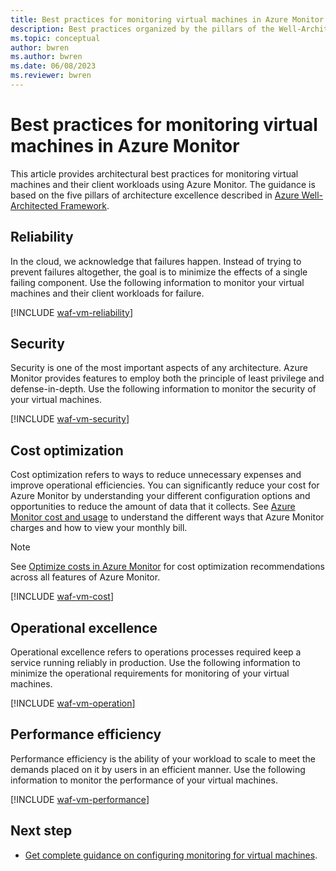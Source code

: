 ```yaml
---
title: Best practices for monitoring virtual machines in Azure Monitor
description: Best practices organized by the pillars of the Well-Architected Framework (WAF)for monitoring virtual machines in Azure Monitor.
ms.topic: conceptual
author: bwren
ms.author: bwren
ms.date: 06/08/2023
ms.reviewer: bwren
---
```


# Best practices for monitoring virtual machines in Azure Monitor
This article provides architectural best practices for monitoring virtual machines and their client workloads using Azure Monitor. The guidance is based on the five pillars of architecture excellence described in [Azure Well-Architected Framework](/azure/architecture/framework/).



## Reliability
In the cloud, we acknowledge that failures happen. Instead of trying to prevent failures altogether, the goal is to minimize the effects of a single failing component. Use the following information to monitor your virtual machines and their client workloads for failure.

[!INCLUDE [waf-vm-reliability](includes/waf-vm-reliability.md)]


## Security
Security is one of the most important aspects of any architecture. Azure Monitor provides features to employ both the principle of least privilege and defense-in-depth. Use the following information to monitor the security of your virtual machines.

[!INCLUDE [waf-vm-security](includes/waf-vm-security.md)]


## Cost optimization
Cost optimization refers to ways to reduce unnecessary expenses and improve operational efficiencies. You can significantly reduce your cost for Azure Monitor by understanding your different configuration options and opportunities to reduce the amount of data that it collects. See [Azure Monitor cost and usage](usage-estimated-costs.md) to understand the different ways that Azure Monitor charges and how to view your monthly bill.

> [!NOTE]
> See [Optimize costs in Azure Monitor](best-practices-cost.md) for cost optimization recommendations across all features of Azure Monitor.

[!INCLUDE [waf-vm-cost](includes/waf-vm-cost.md)]


## Operational excellence
Operational excellence refers to operations processes required keep a service running reliably in production. Use the following information to minimize the operational requirements for monitoring of your virtual machines.

[!INCLUDE [waf-vm-operation](includes/waf-vm-operation.md)]


## Performance efficiency
Performance efficiency is the ability of your workload to scale to meet the demands placed on it by users in an efficient manner. Use the following information to monitor the performance of your virtual machines.

[!INCLUDE [waf-vm-performance](includes/waf-vm-performance.md)]

## Next step

- [Get complete guidance on configuring monitoring for virtual machines](vm/monitor-virtual-machine.md).
